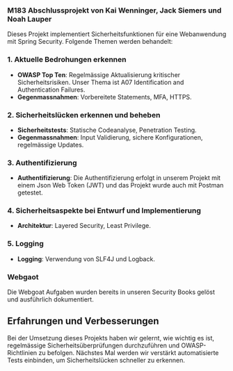 ### M183 Abschlussprojekt von Kai Wenninger, Jack Siemers und Noah Lauper

Dieses Projekt implementiert Sicherheitsfunktionen für eine Webanwendung mit Spring Security. Folgende Themen werden behandelt:

### 1. Aktuelle Bedrohungen erkennen
- **OWASP Top Ten**: Regelmässige Aktualisierung kritischer Sicherheitsrisiken. Unser Thema ist A07 Identification and Authentication Failures.
- **Gegenmassnahmen**: Vorbereitete Statements, MFA, HTTPS.

### 2. Sicherheitslücken erkennen und beheben
- **Sicherheitstests**: Statische Codeanalyse, Penetration Testing.
- **Gegenmassnahmen**: Input Validierung, sichere Konfigurationen, regelmässige Updates.

### 3. Authentifizierung
- **Authentifizierung**: Die Authentifizierung erfolgt in unserem Projekt mit einem Json Web Token (JWT) und das Projekt wurde auch mit Postman getestet.

### 4. Sicherheitsaspekte bei Entwurf und Implementierung
- **Architektur**: Layered Security, Least Privilege.

### 5. Logging
- **Logging**: Verwendung von SLF4J und Logback.


### Webgaot

Die Webgoat Aufgaben wurden bereits in unseren Security Books gelöst und ausführlich dokumentiert.

## Erfahrungen und Verbesserungen

Bei der Umsetzung dieses Projekts haben wir gelernt, wie wichtig es ist, regelmässige Sicherheitsüberprüfungen durchzuführen und OWASP-Richtlinien zu befolgen. Nächstes Mal werden wir verstärkt automatisierte Tests einbinden, um Sicherheitslücken schneller zu erkennen.
